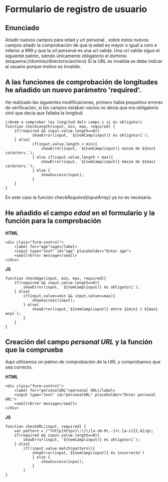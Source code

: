 # Formulario de registro de usuario
## Enunciado
Añadir nuevos campos para edad y url personal , sobre estos nuevos campos añadir la comprobación de que la edad es mayor o igual a cero e inferior a 999 y que la url personal es una url valida. Una url valida sigue el siguiente patrón, siendo únicamente obligatorio el dominio. (esquema://dominio/directorio/archivo) Si la URL es invalida se debe indicar al usuario porque motivo es invalida.

## A las funciones de comprobación de longitudes he añadido un nuevo parámetro 'required'.
He realizado las siguientes modificaciones, primero había pequeños errores de verificación, si los campos estaban vacios no decía que era obligatorio sinó que decia que fallaba la longitud.
~~~
//Anem a comprobar les longitud dels camps i si és obligatori
function checkLength(input, min, max, required) {
    if(required && input.value.length==0){
            showError(input, `${nomCamp(input)} és obligatori`);
    } else{   
            if(input.value.length < min){
                showError(input, `${nomCamp(input)} minim de ${min} caràcters.`);
            } else if(input.value.length > max){
                showError(input, `${nomCamp(input)} màxim de ${max} caràcters.`);
            } else {
                showSuccess(input);
            }
    }
}
~~~

En este caso la función *checkRequired(inputArray)* ya no es necesaria.
## He añadido el campo *edad* en el formulario y la función para la comprobación

**HTML**
~~~
<div class="form-control">
    <label for="age">age</label>
    <input type="text" id="age" placeholder="Enter age">
    <small>Error message</small>
</div>      
~~~
**JS**
~~~
function checkAge(input, min, max, required){
    if(required && input.value.length==0){
        showError(input, `${nomCamp(input)} és obligatori`);
    } else{ 
        if(input.value>=min && input.value<=max){
            showSuccess(input);
        } else{
            showError(input,`${nomCamp(input)} entre ${min} i ${max} anys`);
        }
    }
}
~~~

## Creación del campo *personal URL* y la función que la comprueba
Aquí utilizamos un patron de comprobación de la URL y comprobamos que sea correcto.

**HTML**
~~~
<div class="form-control">
    <label for="personalURL">personal URL</label>
    <input type="text" id="personalURL" placeholder="Enter personal URL">
    <small>Error message</small>
</div>
~~~

**JS**
~~~
function checkURL(input, required) {
    var pattern = /^(http|https)\:\/\/[a-z0-9\.-]+\.[a-z]{2,4}/gi;
    if(required && input.value.length==0){
        showError(input, `${nomCamp(input)} és obligatori`);
    } else{ 
        if(!input.value.match(pattern)){
            showError(input,`${nomCamp(input)} és incorrecte`)
            } else {
                showSuccess(input);
            }
        }
}
~~~
        